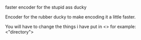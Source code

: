 faster  encoder for the stupid ass ducky

Encoder for the rubber ducky to make encoding it a little faster.

You will have to change the things i have put in <> for example: <"directory">
